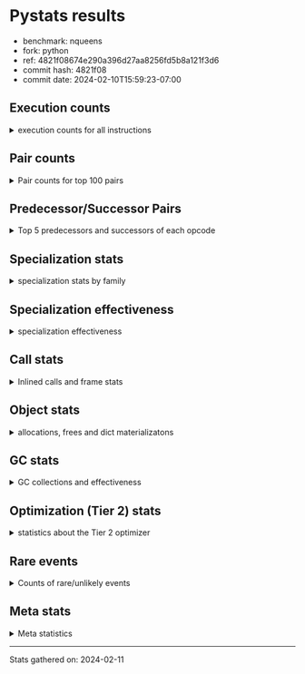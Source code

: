
# Pystats results

- benchmark: nqueens
- fork: python
- ref: 4821f08674e290a396d27aa8256fd5b8a121f3d6
- commit hash: 4821f08
- commit date: 2024-02-10T15:59:23-07:00

## Execution counts

<details>
<summary> execution counts for all instructions </summary>

|Name | Count | Self | Cumulative | Miss ratio | 
|---|---:|---:|---:|---:|
| POP_TOP | 138,195,280 | 12.6% | 12.6% |  |
| RESUME_CHECK | 125,630,500 | 11.5% | 24.1% | 0.0% |
| INTERPRETER_EXIT | 119,179,380 | 10.9% | 35.0% |  |
| ENTER_EXECUTOR | 118,824,280 | 10.9% | 45.9% |  |
| YIELD_VALUE | 112,389,760 | 10.3% | 56.1% |  |
| LOAD_FAST | 79,109,640 | 7.2% | 63.4% |  |
| LOAD_FAST_LOAD_FAST | 32,259,960 | 2.9% | 66.3% |  |
| LOAD_GLOBAL_BUILTIN | 20,031,740 | 1.8% | 68.2% |  |
| LOAD_CONST | 19,696,560 | 1.8% | 70.0% |  |
| STORE_FAST | 19,694,800 | 1.8% | 71.8% |  |
| FOR_ITER_RANGE | 13,580,240 | 1.2% | 73.0% |  |
| LOAD_DEREF | 13,256,640 | 1.2% | 74.2% |  |
| BINARY_SUBSCR_TUPLE_INT | 13,241,520 | 1.2% | 75.4% |  |
| GET_ITER | 13,241,200 | 1.2% | 76.6% |  |
| RETURN_CONST | 13,240,960 | 1.2% | 77.8% |  |
| RETURN_GENERATOR | 13,240,800 | 1.2% | 79.0% |  |
| COPY_FREE_VARS | 13,240,560 | 1.2% | 80.3% |  |
| CALL_PY_EXACT_ARGS | 13,240,540 | 1.2% | 81.5% |  |
| MAKE_FUNCTION | 13,240,480 | 1.2% | 82.7% |  |
| BUILD_TUPLE | 13,240,480 | 1.2% | 83.9% |  |
| SET_FUNCTION_ATTRIBUTE | 13,240,480 | 1.2% | 85.1% |  |
| SWAP | 12,903,840 | 1.2% | 86.3% |  |
| BINARY_SUBSCR_LIST_INT | 12,903,600 | 1.2% | 87.5% |  |
| POP_JUMP_IF_FALSE | 12,903,280 | 1.2% | 88.6% |  |
| FOR_ITER_LIST | 12,902,920 | 1.2% | 89.8% |  |
| UNARY_NEGATIVE | 12,902,080 | 1.2% | 91.0% |  |
| CALL_BUILTIN_CLASS | 6,791,060 | 0.6% | 91.6% |  |
| COMPARE_OP_INT | 6,790,080 | 0.6% | 92.2% |  |
| CALL_LEN | 6,789,380 | 0.6% | 92.9% |  |
| JUMP_FORWARD | 6,465,760 | 0.6% | 93.4% |  |
| JUMP_BACKWARD | 6,453,400 | 0.6% | 94.0% |  |
| BINARY_SUBSCR | 6,453,320 | 0.6% | 94.6% |  |
| STORE_SUBSCR | 6,452,920 | 0.6% | 95.2% |  |
| BINARY_OP_ADD_INT | 6,452,900 | 0.6% | 95.8% |  |
| COPY | 6,452,800 | 0.6% | 96.4% |  |
| BINARY_SLICE | 6,452,400 | 0.6% | 97.0% |  |
| STORE_SUBSCR_LIST_INT | 6,452,380 | 0.6% | 97.6% |  |
| STORE_DEREF | 6,451,360 | 0.6% | 98.2% |  |
| FOR_ITER_GEN | 6,451,340 | 0.6% | 98.8% |  |
| CALL_TUPLE_1 | 6,451,300 | 0.6% | 99.3% |  |
| TO_BOOL_INT | 6,451,160 | 0.6% | 99.9% |  |
| BINARY_OP_SUBTRACT_INT | 339,840 | 0.0% | 100.0% |  |
| POP_JUMP_IF_TRUE | 338,080 | 0.0% | 100.0% |  |
| CALL | 1,420 | 0.0% | 100.0% |  |
| BINARY_OP | 1,080 | 0.0% | 100.0% |  |
| LOAD_GLOBAL | 840 | 0.0% | 100.0% |  |
| STORE_SLICE | 600 | 0.0% | 100.0% |  |
| PUSH_NULL | 480 | 0.0% | 100.0% |  |
| LOAD_GLOBAL_MODULE | 400 | 0.0% | 100.0% |  |
| MAKE_CELL | 320 | 0.0% | 100.0% |  |
| RESUME | 300 | 0.0% | 100.0% | 20.0% |
| FOR_ITER | 280 | 0.0% | 100.0% |  |
| END_FOR | 160 | 0.0% | 100.0% |  |
| BUILD_SLICE | 160 | 0.0% | 100.0% |  |
| COMPARE_OP | 160 | 0.0% | 100.0% |  |
| POP_JUMP_IF_NOT_NONE | 160 | 0.0% | 100.0% |  |
| CALL_PY_WITH_DEFAULTS | 140 | 0.0% | 100.0% |  |
| LOAD_ATTR_MODULE | 120 | 0.0% | 100.0% |  |
| NOP | 80 | 0.0% | 100.0% |  |
| RETURN_VALUE | 80 | 0.0% | 100.0% |  |
| TO_BOOL | 80 | 0.0% | 100.0% |  |
| CALL_FUNCTION_EX | 80 | 0.0% | 100.0% |  |
| LOAD_ATTR | 80 | 0.0% | 100.0% |  |
| BINARY_OP_SUBTRACT_FLOAT | 60 | 0.0% | 100.0% |  |


</details>

## Pair counts

<details>
<summary> Pair counts for top 100 pairs </summary>

|Pair | Count | Self | Cumulative | 
|---|---:|---:|---:|
| RESUME_CHECK POP_TOP | 112,389,620 | 10.3% | 10.3% |
| CACHE RESUME_CHECK | 105,938,600 | 9.7% | 20.0% |
| YIELD_VALUE INTERPRETER_EXIT | 105,938,580 | 9.7% | 29.6% |
| POP_TOP ENTER_EXECUTOR | 105,922,480 | 9.7% | 39.3% |
| ENTER_EXECUTOR YIELD_VALUE | 92,682,240 | 8.5% | 47.8% |
| STORE_FAST LOAD_DEREF | 13,241,680 | 1.2% | 49.0% |
| LOAD_DEREF LOAD_FAST | 13,241,600 | 1.2% | 50.2% |
| LOAD_FAST BINARY_SUBSCR_TUPLE_INT | 13,241,440 | 1.2% | 51.4% |
| LOAD_GLOBAL_BUILTIN LOAD_FAST | 13,241,340 | 1.2% | 52.6% |
| RETURN_CONST INTERPRETER_EXIT | 13,240,800 | 1.2% | 53.8% |
| POP_TOP RESUME_CHECK | 13,240,680 | 1.2% | 55.1% |
| CACHE POP_TOP | 13,240,660 | 1.2% | 56.3% |
| MAKE_FUNCTION SET_FUNCTION_ATTRIBUTE | 13,240,480 | 1.2% | 57.5% |
| BUILD_TUPLE LOAD_CONST | 13,240,480 | 1.2% | 58.7% |
| COPY_FREE_VARS RETURN_GENERATOR | 13,240,480 | 1.2% | 59.9% |
| LOAD_CONST MAKE_FUNCTION | 13,240,480 | 1.2% | 61.1% |
| LOAD_FAST BUILD_TUPLE | 13,240,480 | 1.2% | 62.3% |
| SET_FUNCTION_ATTRIBUTE LOAD_FAST | 13,240,480 | 1.2% | 63.5% |
| CALL_PY_EXACT_ARGS COPY_FREE_VARS | 13,240,400 | 1.2% | 64.7% |
| RESUME_CHECK LOAD_FAST | 13,240,400 | 1.2% | 65.9% |
| GET_ITER CALL_PY_EXACT_ARGS | 13,240,320 | 1.2% | 67.2% |
| LOAD_FAST_LOAD_FAST BINARY_SUBSCR_LIST_INT | 12,902,760 | 1.2% | 68.3% |
| LOAD_FAST_LOAD_FAST UNARY_NEGATIVE | 12,902,080 | 1.2% | 69.5% |
| FOR_ITER_RANGE STORE_FAST | 6,790,720 | 0.6% | 70.1% |
| LOAD_GLOBAL_BUILTIN LOAD_GLOBAL_BUILTIN | 6,789,880 | 0.6% | 70.8% |
| BINARY_SUBSCR_TUPLE_INT LOAD_FAST | 6,789,800 | 0.6% | 71.4% |
| FOR_ITER_RANGE RETURN_CONST | 6,789,440 | 0.6% | 72.0% |
| ENTER_EXECUTOR FOR_ITER_RANGE | 6,789,360 | 0.6% | 72.6% |
| LOAD_FAST GET_ITER | 6,789,360 | 0.6% | 73.2% |
| RETURN_GENERATOR CALL_BUILTIN_CLASS | 6,789,320 | 0.6% | 73.9% |
| LOAD_FAST FOR_ITER_RANGE | 6,789,240 | 0.6% | 74.5% |
| CALL_BUILTIN_CLASS CALL_LEN | 6,789,200 | 0.6% | 75.1% |
| LOAD_FAST LOAD_CONST | 6,452,040 | 0.6% | 75.7% |
| COMPARE_OP_INT POP_JUMP_IF_FALSE | 6,452,020 | 0.6% | 76.3% |
| STORE_FAST LOAD_FAST_LOAD_FAST | 6,451,840 | 0.6% | 76.9% |
| STORE_SUBSCR_LIST_INT LOAD_FAST_LOAD_FAST | 6,451,800 | 0.6% | 77.5% |
| BINARY_SUBSCR_TUPLE_INT YIELD_VALUE | 6,451,720 | 0.6% | 78.1% |
| FOR_ITER_LIST STORE_FAST | 6,451,720 | 0.6% | 78.6% |
| LOAD_FAST_LOAD_FAST STORE_SUBSCR_LIST_INT | 6,451,560 | 0.6% | 79.2% |
| BINARY_OP_ADD_INT YIELD_VALUE | 6,451,460 | 0.6% | 79.8% |
| LOAD_FAST BINARY_OP_ADD_INT | 6,451,440 | 0.6% | 80.4% |
| BINARY_SLICE GET_ITER | 6,451,200 | 0.6% | 81.0% |
| LOAD_CONST LOAD_FAST | 6,451,200 | 0.6% | 81.6% |
| LOAD_FAST BINARY_SLICE | 6,451,200 | 0.6% | 82.2% |
| STORE_DEREF LOAD_FAST | 6,451,200 | 0.6% | 82.8% |
| SWAP COPY | 6,451,200 | 0.6% | 83.4% |
| FOR_ITER_LIST RETURN_CONST | 6,451,200 | 0.6% | 83.9% |
| JUMP_BACKWARD FOR_ITER_GEN | 6,451,180 | 0.6% | 84.5% |
| YIELD_VALUE STORE_DEREF | 6,451,180 | 0.6% | 85.1% |
| CALL_LEN SWAP | 6,451,180 | 0.6% | 85.7% |
| COPY COMPARE_OP_INT | 6,451,160 | 0.6% | 86.3% |
| LOAD_FAST FOR_ITER_LIST | 6,451,160 | 0.6% | 86.9% |
| LOAD_FAST LOAD_GLOBAL_BUILTIN | 6,451,160 | 0.6% | 87.5% |
| CALL_TUPLE_1 YIELD_VALUE | 6,451,160 | 0.6% | 88.1% |
| FOR_ITER_GEN RESUME_CHECK | 6,451,160 | 0.6% | 88.7% |
| TO_BOOL_INT POP_JUMP_IF_FALSE | 6,451,160 | 0.6% | 89.3% |
| RETURN_GENERATOR CALL_TUPLE_1 | 6,451,120 | 0.6% | 89.8% |
| ENTER_EXECUTOR FOR_ITER_LIST | 6,451,120 | 0.6% | 90.4% |
| LOAD_FAST TO_BOOL_INT | 6,451,120 | 0.6% | 91.0% |
| BINARY_SUBSCR LOAD_FAST_LOAD_FAST | 6,451,040 | 0.6% | 91.6% |
| POP_TOP POP_TOP | 6,451,040 | 0.6% | 92.2% |
| POP_TOP JUMP_FORWARD | 6,451,040 | 0.6% | 92.8% |
| UNARY_NEGATIVE BINARY_SUBSCR | 6,451,040 | 0.6% | 93.4% |
| UNARY_NEGATIVE STORE_SUBSCR | 6,451,040 | 0.6% | 94.0% |
| JUMP_FORWARD LOAD_FAST | 6,451,040 | 0.6% | 94.6% |
| SWAP LOAD_FAST_LOAD_FAST | 6,451,040 | 0.6% | 95.2% |
| BINARY_SUBSCR_LIST_INT STORE_FAST | 6,451,020 | 0.6% | 95.7% |
| BINARY_SUBSCR_LIST_INT SWAP | 6,451,020 | 0.6% | 96.3% |
| STORE_SUBSCR LOAD_GLOBAL_BUILTIN | 6,451,000 | 0.6% | 96.9% |
| ENTER_EXECUTOR LOAD_FAST_LOAD_FAST | 6,450,840 | 0.6% | 97.5% |
| ENTER_EXECUTOR ENTER_EXECUTOR | 6,450,720 | 0.6% | 98.1% |
| POP_JUMP_IF_FALSE ENTER_EXECUTOR | 6,450,700 | 0.6% | 98.7% |
| POP_TOP JUMP_BACKWARD | 6,129,360 | 0.6% | 99.2% |
| POP_JUMP_IF_FALSE POP_TOP | 6,113,120 | 0.6% | 99.8% |
| BINARY_OP_SUBTRACT_INT YIELD_VALUE | 338,340 | 0.0% | 99.8% |
| LOAD_FAST BINARY_OP_SUBTRACT_INT | 338,320 | 0.0% | 99.9% |
| POP_JUMP_IF_FALSE LOAD_GLOBAL_BUILTIN | 338,220 | 0.0% | 99.9% |
| COMPARE_OP_INT POP_JUMP_IF_TRUE | 338,060 | 0.0% | 99.9% |
| CALL_LEN COMPARE_OP_INT | 338,040 | 0.0% | 100.0% |
| POP_JUMP_IF_TRUE JUMP_BACKWARD | 323,360 | 0.0% | 100.0% |
| JUMP_FORWARD LOAD_DEREF | 14,720 | 0.0% | 100.0% |
| LOAD_DEREF YIELD_VALUE | 14,720 | 0.0% | 100.0% |
| POP_JUMP_IF_TRUE JUMP_FORWARD | 14,720 | 0.0% | 100.0% |
| BINARY_SUBSCR BINARY_SUBSCR | 1,800 | 0.0% | 100.0% |
| STORE_SUBSCR STORE_SUBSCR | 1,760 | 0.0% | 100.0% |
| BINARY_SUBSCR_LIST_INT LOAD_CONST | 1,560 | 0.0% | 100.0% |
| LOAD_CONST BINARY_OP_ADD_INT | 1,360 | 0.0% | 100.0% |
| LOAD_FAST_LOAD_FAST LOAD_CONST | 1,200 | 0.0% | 100.0% |
| JUMP_BACKWARD FOR_ITER_RANGE | 1,040 | 0.0% | 100.0% |
| COPY COPY | 800 | 0.0% | 100.0% |
| LOAD_CONST COMPARE_OP_INT | 800 | 0.0% | 100.0% |
| LOAD_FAST_LOAD_FAST COPY | 800 | 0.0% | 100.0% |
| POP_JUMP_IF_FALSE LOAD_FAST_LOAD_FAST | 800 | 0.0% | 100.0% |
| SWAP SWAP | 800 | 0.0% | 100.0% |
| BINARY_OP_SUBTRACT_INT SWAP | 780 | 0.0% | 100.0% |
| COPY BINARY_SUBSCR_LIST_INT | 760 | 0.0% | 100.0% |
| LOAD_CONST BINARY_OP_SUBTRACT_INT | 760 | 0.0% | 100.0% |
| SWAP STORE_SUBSCR_LIST_INT | 760 | 0.0% | 100.0% |
| LOAD_FAST CALL_BUILTIN_CLASS | 720 | 0.0% | 100.0% |
| LOAD_FAST_LOAD_FAST BINARY_OP_SUBTRACT_INT | 680 | 0.0% | 100.0% |


</details>

## Predecessor/Successor Pairs

<details>
<summary> Top 5 predecessors and successors of each opcode </summary>

### BINARY_SLICE

<details>
<summary> Successors and predecessors for BINARY_SLICE </summary>

|Predecessors | Count | Percentage | 
|---|---:|---:|
| LOAD_FAST | 6,451,200 | 100.0% |
| LOAD_CONST | 600 | 0.0% |
| BINARY_OP_ADD_INT | 580 | 0.0% |
| BINARY_OP | 20 | 0.0% |

|Successors | Count | Percentage | 
|---|---:|---:|
| GET_ITER | 6,451,200 | 100.0% |
| BINARY_OP | 600 | 0.0% |
| LOAD_FAST_LOAD_FAST | 600 | 0.0% |


</details>

### STORE_SLICE

<details>
<summary> Successors and predecessors for STORE_SLICE </summary>

|Predecessors | Count | Percentage | 
|---|---:|---:|
| LOAD_CONST | 600 | 100.0% |

|Successors | Count | Percentage | 
|---|---:|---:|
| LOAD_FAST_LOAD_FAST | 600 | 100.0% |


</details>

### CACHE

<details>
<summary> Successors and predecessors for CACHE </summary>

|Successors | Count | Percentage | 
|---|---:|---:|
| RESUME_CHECK | 105,938,600 | 88.9% |
| POP_TOP | 13,240,660 | 11.1% |
| RESUME | 120 | 0.0% |


</details>

### BINARY_SUBSCR

<details>
<summary> Successors and predecessors for BINARY_SUBSCR </summary>

|Predecessors | Count | Percentage | 
|---|---:|---:|
| UNARY_NEGATIVE | 6,451,040 | 100.0% |
| BINARY_SUBSCR | 1,800 | 0.0% |
| BUILD_SLICE | 160 | 0.0% |
| LOAD_FAST | 160 | 0.0% |
| LOAD_FAST_LOAD_FAST | 120 | 0.0% |

|Successors | Count | Percentage | 
|---|---:|---:|
| LOAD_FAST_LOAD_FAST | 6,451,040 | 100.0% |
| BINARY_SUBSCR | 1,800 | 0.0% |
| STORE_FAST | 180 | 0.0% |
| BINARY_SUBSCR_LIST_INT | 80 | 0.0% |
| BINARY_SUBSCR_TUPLE_INT | 80 | 0.0% |


</details>

### END_FOR

<details>
<summary> Successors and predecessors for END_FOR </summary>

|Predecessors | Count | Percentage | 
|---|---:|---:|
| RETURN_CONST | 160 | 100.0% |

|Successors | Count | Percentage | 
|---|---:|---:|
| POP_TOP | 160 | 100.0% |


</details>

### GET_ITER

<details>
<summary> Successors and predecessors for GET_ITER </summary>

|Predecessors | Count | Percentage | 
|---|---:|---:|
| LOAD_FAST | 6,789,360 | 51.3% |
| BINARY_SLICE | 6,451,200 | 48.7% |
| CALL_BUILTIN_CLASS | 460 | 0.0% |
| RETURN_GENERATOR | 160 | 0.0% |
| CALL | 20 | 0.0% |

|Successors | Count | Percentage | 
|---|---:|---:|
| CALL_PY_EXACT_ARGS | 13,240,320 | 100.0% |
| FOR_ITER_RANGE | 520 | 0.0% |
| CALL | 160 | 0.0% |
| FOR_ITER_GEN | 140 | 0.0% |
| FOR_ITER | 60 | 0.0% |


</details>

### INTERPRETER_EXIT

<details>
<summary> Successors and predecessors for INTERPRETER_EXIT </summary>

|Predecessors | Count | Percentage | 
|---|---:|---:|
| YIELD_VALUE | 105,938,580 | 88.9% |
| RETURN_CONST | 13,240,800 | 11.1% |


</details>

### MAKE_FUNCTION

<details>
<summary> Successors and predecessors for MAKE_FUNCTION </summary>

|Predecessors | Count | Percentage | 
|---|---:|---:|
| LOAD_CONST | 13,240,480 | 100.0% |

|Successors | Count | Percentage | 
|---|---:|---:|
| SET_FUNCTION_ATTRIBUTE | 13,240,480 | 100.0% |


</details>

### NOP

<details>
<summary> Successors and predecessors for NOP </summary>

|Predecessors | Count | Percentage | 
|---|---:|---:|
| POP_TOP | 80 | 100.0% |

|Successors | Count | Percentage | 
|---|---:|---:|
| LOAD_DEREF | 80 | 100.0% |


</details>

### POP_TOP

<details>
<summary> Successors and predecessors for POP_TOP </summary>

|Predecessors | Count | Percentage | 
|---|---:|---:|
| RESUME_CHECK | 112,389,620 | 81.3% |
| CACHE | 13,240,660 | 9.6% |
| POP_TOP | 6,451,040 | 4.7% |
| POP_JUMP_IF_FALSE | 6,113,120 | 4.4% |
| CALL | 260 | 0.0% |

|Successors | Count | Percentage | 
|---|---:|---:|
| ENTER_EXECUTOR | 105,922,480 | 76.6% |
| RESUME_CHECK | 13,240,680 | 9.6% |
| POP_TOP | 6,451,040 | 4.7% |
| JUMP_FORWARD | 6,451,040 | 4.7% |
| JUMP_BACKWARD | 6,129,360 | 4.4% |


</details>

### PUSH_NULL

<details>
<summary> Successors and predecessors for PUSH_NULL </summary>

|Predecessors | Count | Percentage | 
|---|---:|---:|
| LOAD_FAST | 320 | 66.7% |
| LOAD_DEREF | 80 | 16.7% |
| LOAD_ATTR_MODULE | 60 | 12.5% |
| LOAD_ATTR | 20 | 4.2% |

|Successors | Count | Percentage | 
|---|---:|---:|
| CALL | 400 | 83.3% |
| LOAD_FAST | 80 | 16.7% |


</details>

### RETURN_GENERATOR

<details>
<summary> Successors and predecessors for RETURN_GENERATOR </summary>

|Predecessors | Count | Percentage | 
|---|---:|---:|
| COPY_FREE_VARS | 13,240,480 | 100.0% |
| MAKE_CELL | 320 | 0.0% |

|Successors | Count | Percentage | 
|---|---:|---:|
| CALL_BUILTIN_CLASS | 6,789,320 | 51.3% |
| CALL_TUPLE_1 | 6,451,120 | 48.7% |
| CALL | 200 | 0.0% |
| GET_ITER | 160 | 0.0% |


</details>

### RETURN_VALUE

<details>
<summary> Successors and predecessors for RETURN_VALUE </summary>

|Predecessors | Count | Percentage | 
|---|---:|---:|
| LOAD_FAST | 80 | 100.0% |

|Successors | Count | Percentage | 
|---|---:|---:|
| LOAD_GLOBAL | 40 | 50.0% |
| LOAD_GLOBAL_MODULE | 40 | 50.0% |


</details>

### STORE_SUBSCR

<details>
<summary> Successors and predecessors for STORE_SUBSCR </summary>

|Predecessors | Count | Percentage | 
|---|---:|---:|
| UNARY_NEGATIVE | 6,451,040 | 100.0% |
| STORE_SUBSCR | 1,760 | 0.0% |
| LOAD_FAST_LOAD_FAST | 80 | 0.0% |
| SWAP | 40 | 0.0% |

|Successors | Count | Percentage | 
|---|---:|---:|
| LOAD_GLOBAL_BUILTIN | 6,451,000 | 100.0% |
| STORE_SUBSCR | 1,760 | 0.0% |
| STORE_SUBSCR_LIST_INT | 60 | 0.0% |
| LOAD_FAST_LOAD_FAST | 40 | 0.0% |
| LOAD_GLOBAL | 40 | 0.0% |


</details>

### TO_BOOL

<details>
<summary> Successors and predecessors for TO_BOOL </summary>

|Predecessors | Count | Percentage | 
|---|---:|---:|
| LOAD_FAST | 80 | 100.0% |

|Successors | Count | Percentage | 
|---|---:|---:|
| POP_JUMP_IF_FALSE | 40 | 50.0% |
| TO_BOOL_INT | 40 | 50.0% |


</details>

### UNARY_NEGATIVE

<details>
<summary> Successors and predecessors for UNARY_NEGATIVE </summary>

|Predecessors | Count | Percentage | 
|---|---:|---:|
| LOAD_FAST_LOAD_FAST | 12,902,080 | 100.0% |

|Successors | Count | Percentage | 
|---|---:|---:|
| BINARY_SUBSCR | 6,451,040 | 50.0% |
| STORE_SUBSCR | 6,451,040 | 50.0% |


</details>

### BINARY_OP

<details>
<summary> Successors and predecessors for BINARY_OP </summary>

|Predecessors | Count | Percentage | 
|---|---:|---:|
| BINARY_SLICE | 600 | 55.6% |
| LOAD_CONST | 200 | 18.5% |
| LOAD_FAST | 120 | 11.1% |
| BINARY_OP | 80 | 7.4% |
| LOAD_FAST_LOAD_FAST | 80 | 7.4% |

|Successors | Count | Percentage | 
|---|---:|---:|
| LOAD_FAST_LOAD_FAST | 620 | 57.4% |
| BINARY_OP_ADD_INT | 100 | 9.3% |
| BINARY_OP | 80 | 7.4% |
| BINARY_OP_SUBTRACT_INT | 80 | 7.4% |
| LOAD_CONST | 40 | 3.7% |


</details>

### BUILD_SLICE

<details>
<summary> Successors and predecessors for BUILD_SLICE </summary>

|Predecessors | Count | Percentage | 
|---|---:|---:|
| LOAD_CONST | 160 | 100.0% |

|Successors | Count | Percentage | 
|---|---:|---:|
| BINARY_SUBSCR | 160 | 100.0% |


</details>

### BUILD_TUPLE

<details>
<summary> Successors and predecessors for BUILD_TUPLE </summary>

|Predecessors | Count | Percentage | 
|---|---:|---:|
| LOAD_FAST | 13,240,480 | 100.0% |

|Successors | Count | Percentage | 
|---|---:|---:|
| LOAD_CONST | 13,240,480 | 100.0% |


</details>

### CALL

<details>
<summary> Successors and predecessors for CALL </summary>

|Predecessors | Count | Percentage | 
|---|---:|---:|
| PUSH_NULL | 400 | 28.2% |
| LOAD_FAST | 280 | 19.7% |
| RETURN_GENERATOR | 200 | 14.1% |
| CALL | 200 | 14.1% |
| GET_ITER | 160 | 11.3% |

|Successors | Count | Percentage | 
|---|---:|---:|
| POP_TOP | 260 | 18.3% |
| CALL_BUILTIN_CLASS | 220 | 15.5% |
| CALL | 200 | 14.1% |
| STORE_FAST | 160 | 11.3% |
| CALL_PY_EXACT_ARGS | 100 | 7.0% |


</details>

### CALL_FUNCTION_EX

<details>
<summary> Successors and predecessors for CALL_FUNCTION_EX </summary>

|Predecessors | Count | Percentage | 
|---|---:|---:|
| LOAD_FAST | 80 | 100.0% |

|Successors | Count | Percentage | 
|---|---:|---:|
| COPY_FREE_VARS | 80 | 100.0% |


</details>

### COMPARE_OP

<details>
<summary> Successors and predecessors for COMPARE_OP </summary>

|Predecessors | Count | Percentage | 
|---|---:|---:|
| LOAD_CONST | 80 | 50.0% |
| COPY | 40 | 25.0% |
| CALL | 20 | 12.5% |
| CALL_LEN | 20 | 12.5% |

|Successors | Count | Percentage | 
|---|---:|---:|
| COMPARE_OP_INT | 80 | 50.0% |
| POP_JUMP_IF_FALSE | 60 | 37.5% |
| POP_JUMP_IF_TRUE | 20 | 12.5% |


</details>

### COPY

<details>
<summary> Successors and predecessors for COPY </summary>

|Predecessors | Count | Percentage | 
|---|---:|---:|
| SWAP | 6,451,200 | 100.0% |
| COPY | 800 | 0.0% |
| LOAD_FAST_LOAD_FAST | 800 | 0.0% |

|Successors | Count | Percentage | 
|---|---:|---:|
| COMPARE_OP_INT | 6,451,160 | 100.0% |
| COPY | 800 | 0.0% |
| BINARY_SUBSCR_LIST_INT | 760 | 0.0% |
| BINARY_SUBSCR | 40 | 0.0% |
| COMPARE_OP | 40 | 0.0% |


</details>

### COPY_FREE_VARS

<details>
<summary> Successors and predecessors for COPY_FREE_VARS </summary>

|Predecessors | Count | Percentage | 
|---|---:|---:|
| CALL_PY_EXACT_ARGS | 13,240,400 | 100.0% |
| CALL | 80 | 0.0% |
| CALL_FUNCTION_EX | 80 | 0.0% |

|Successors | Count | Percentage | 
|---|---:|---:|
| RETURN_GENERATOR | 13,240,480 | 100.0% |
| RESUME_CHECK | 60 | 0.0% |
| RESUME | 20 | 0.0% |


</details>

### ENTER_EXECUTOR

<details>
<summary> Successors and predecessors for ENTER_EXECUTOR </summary>

|Predecessors | Count | Percentage | 
|---|---:|---:|
| POP_TOP | 105,922,480 | 89.1% |
| ENTER_EXECUTOR | 6,450,720 | 5.4% |
| POP_JUMP_IF_FALSE | 6,450,700 | 5.4% |
| STORE_SUBSCR_LIST_INT | 260 | 0.0% |
| JUMP_BACKWARD | 120 | 0.0% |

|Successors | Count | Percentage | 
|---|---:|---:|
| YIELD_VALUE | 92,682,240 | 78.0% |
| FOR_ITER_RANGE | 6,789,360 | 5.7% |
| FOR_ITER_LIST | 6,451,120 | 5.4% |
| LOAD_FAST_LOAD_FAST | 6,450,840 | 5.4% |
| ENTER_EXECUTOR | 6,450,720 | 5.4% |


</details>

### FOR_ITER

<details>
<summary> Successors and predecessors for FOR_ITER </summary>

|Predecessors | Count | Percentage | 
|---|---:|---:|
| JUMP_BACKWARD | 140 | 50.0% |
| LOAD_FAST | 80 | 28.6% |
| GET_ITER | 60 | 21.4% |

|Successors | Count | Percentage | 
|---|---:|---:|
| STORE_FAST | 120 | 42.9% |
| FOR_ITER_RANGE | 80 | 28.6% |
| FOR_ITER_LIST | 40 | 14.3% |
| STORE_DEREF | 20 | 7.1% |
| FOR_ITER_GEN | 20 | 7.1% |


</details>

### JUMP_BACKWARD

<details>
<summary> Successors and predecessors for JUMP_BACKWARD </summary>

|Predecessors | Count | Percentage | 
|---|---:|---:|
| POP_TOP | 6,129,360 | 95.0% |
| POP_JUMP_IF_TRUE | 323,360 | 5.0% |
| POP_JUMP_IF_FALSE | 340 | 0.0% |
| STORE_SUBSCR_LIST_INT | 320 | 0.0% |
| STORE_SUBSCR | 20 | 0.0% |

|Successors | Count | Percentage | 
|---|---:|---:|
| FOR_ITER_GEN | 6,451,180 | 100.0% |
| FOR_ITER_RANGE | 1,040 | 0.0% |
| FOR_ITER_LIST | 600 | 0.0% |
| LOAD_GLOBAL_BUILTIN | 300 | 0.0% |
| FOR_ITER | 140 | 0.0% |


</details>

### JUMP_FORWARD

<details>
<summary> Successors and predecessors for JUMP_FORWARD </summary>

|Predecessors | Count | Percentage | 
|---|---:|---:|
| POP_TOP | 6,451,040 | 99.8% |
| POP_JUMP_IF_TRUE | 14,720 | 0.2% |

|Successors | Count | Percentage | 
|---|---:|---:|
| LOAD_FAST | 6,451,040 | 99.8% |
| LOAD_DEREF | 14,720 | 0.2% |


</details>

### LOAD_ATTR

<details>
<summary> Successors and predecessors for LOAD_ATTR </summary>

|Predecessors | Count | Percentage | 
|---|---:|---:|
| LOAD_GLOBAL | 40 | 50.0% |
| LOAD_GLOBAL_MODULE | 40 | 50.0% |

|Successors | Count | Percentage | 
|---|---:|---:|
| LOAD_ATTR_MODULE | 40 | 50.0% |
| PUSH_NULL | 20 | 25.0% |
| STORE_FAST | 20 | 25.0% |


</details>

### LOAD_CONST

<details>
<summary> Successors and predecessors for LOAD_CONST </summary>

|Predecessors | Count | Percentage | 
|---|---:|---:|
| BUILD_TUPLE | 13,240,480 | 67.2% |
| LOAD_FAST | 6,452,040 | 32.8% |
| BINARY_SUBSCR_LIST_INT | 1,560 | 0.0% |
| LOAD_FAST_LOAD_FAST | 1,200 | 0.0% |
| BINARY_OP_ADD_INT | 580 | 0.0% |

|Successors | Count | Percentage | 
|---|---:|---:|
| MAKE_FUNCTION | 13,240,480 | 67.2% |
| LOAD_FAST | 6,451,200 | 32.8% |
| BINARY_OP_ADD_INT | 1,360 | 0.0% |
| COMPARE_OP_INT | 800 | 0.0% |
| BINARY_OP_SUBTRACT_INT | 760 | 0.0% |


</details>

### LOAD_DEREF

<details>
<summary> Successors and predecessors for LOAD_DEREF </summary>

|Predecessors | Count | Percentage | 
|---|---:|---:|
| STORE_FAST | 13,241,680 | 99.9% |
| JUMP_FORWARD | 14,720 | 0.1% |
| LOAD_GLOBAL_BUILTIN | 140 | 0.0% |
| NOP | 80 | 0.0% |
| LOAD_GLOBAL | 20 | 0.0% |

|Successors | Count | Percentage | 
|---|---:|---:|
| LOAD_FAST | 13,241,600 | 99.9% |
| YIELD_VALUE | 14,720 | 0.1% |
| CALL_LEN | 120 | 0.0% |
| PUSH_NULL | 80 | 0.0% |
| STORE_FAST | 80 | 0.0% |


</details>

### LOAD_FAST

<details>
<summary> Successors and predecessors for LOAD_FAST </summary>

|Predecessors | Count | Percentage | 
|---|---:|---:|
| LOAD_DEREF | 13,241,600 | 16.7% |
| LOAD_GLOBAL_BUILTIN | 13,241,340 | 16.7% |
| SET_FUNCTION_ATTRIBUTE | 13,240,480 | 16.7% |
| RESUME_CHECK | 13,240,400 | 16.7% |
| BINARY_SUBSCR_TUPLE_INT | 6,789,800 | 8.6% |

|Successors | Count | Percentage | 
|---|---:|---:|
| BINARY_SUBSCR_TUPLE_INT | 13,241,440 | 16.7% |
| BUILD_TUPLE | 13,240,480 | 16.7% |
| GET_ITER | 6,789,360 | 8.6% |
| FOR_ITER_RANGE | 6,789,240 | 8.6% |
| LOAD_CONST | 6,452,040 | 8.2% |


</details>

### LOAD_FAST_LOAD_FAST

<details>
<summary> Successors and predecessors for LOAD_FAST_LOAD_FAST </summary>

|Predecessors | Count | Percentage | 
|---|---:|---:|
| STORE_FAST | 6,451,840 | 20.0% |
| STORE_SUBSCR_LIST_INT | 6,451,800 | 20.0% |
| BINARY_SUBSCR | 6,451,040 | 20.0% |
| SWAP | 6,451,040 | 20.0% |
| ENTER_EXECUTOR | 6,450,840 | 20.0% |

|Successors | Count | Percentage | 
|---|---:|---:|
| BINARY_SUBSCR_LIST_INT | 12,902,760 | 40.0% |
| UNARY_NEGATIVE | 12,902,080 | 40.0% |
| STORE_SUBSCR_LIST_INT | 6,451,560 | 20.0% |
| LOAD_CONST | 1,200 | 0.0% |
| COPY | 800 | 0.0% |


</details>

### LOAD_GLOBAL

<details>
<summary> Successors and predecessors for LOAD_GLOBAL </summary>

|Predecessors | Count | Percentage | 
|---|---:|---:|
| STORE_FAST | 160 | 19.0% |
| LOAD_GLOBAL | 120 | 14.3% |
| LOAD_GLOBAL_BUILTIN | 120 | 14.3% |
| POP_JUMP_IF_FALSE | 100 | 11.9% |
| RESUME | 80 | 9.5% |

|Successors | Count | Percentage | 
|---|---:|---:|
| LOAD_GLOBAL_BUILTIN | 340 | 40.5% |
| LOAD_FAST | 220 | 26.2% |
| LOAD_GLOBAL | 120 | 14.3% |
| LOAD_GLOBAL_MODULE | 80 | 9.5% |
| LOAD_ATTR | 40 | 4.8% |


</details>

### MAKE_CELL

<details>
<summary> Successors and predecessors for MAKE_CELL </summary>

|Predecessors | Count | Percentage | 
|---|---:|---:|
| CALL_PY_EXACT_ARGS | 140 | 43.8% |
| CALL_PY_WITH_DEFAULTS | 140 | 43.8% |
| CALL | 40 | 12.5% |

|Successors | Count | Percentage | 
|---|---:|---:|
| RETURN_GENERATOR | 320 | 100.0% |


</details>

### POP_JUMP_IF_FALSE

<details>
<summary> Successors and predecessors for POP_JUMP_IF_FALSE </summary>

|Predecessors | Count | Percentage | 
|---|---:|---:|
| COMPARE_OP_INT | 6,452,020 | 50.0% |
| TO_BOOL_INT | 6,451,160 | 50.0% |
| COMPARE_OP | 60 | 0.0% |
| TO_BOOL | 40 | 0.0% |

|Successors | Count | Percentage | 
|---|---:|---:|
| ENTER_EXECUTOR | 6,450,700 | 50.0% |
| POP_TOP | 6,113,120 | 47.4% |
| LOAD_GLOBAL_BUILTIN | 338,220 | 2.6% |
| LOAD_FAST_LOAD_FAST | 800 | 0.0% |
| JUMP_BACKWARD | 340 | 0.0% |


</details>

### POP_JUMP_IF_NOT_NONE

<details>
<summary> Successors and predecessors for POP_JUMP_IF_NOT_NONE </summary>

|Predecessors | Count | Percentage | 
|---|---:|---:|
| LOAD_FAST | 160 | 100.0% |

|Successors | Count | Percentage | 
|---|---:|---:|
| LOAD_FAST | 160 | 100.0% |


</details>

### POP_JUMP_IF_TRUE

<details>
<summary> Successors and predecessors for POP_JUMP_IF_TRUE </summary>

|Predecessors | Count | Percentage | 
|---|---:|---:|
| COMPARE_OP_INT | 338,060 | 100.0% |
| COMPARE_OP | 20 | 0.0% |

|Successors | Count | Percentage | 
|---|---:|---:|
| JUMP_BACKWARD | 323,360 | 95.6% |
| JUMP_FORWARD | 14,720 | 4.4% |


</details>

### RETURN_CONST

<details>
<summary> Successors and predecessors for RETURN_CONST </summary>

|Predecessors | Count | Percentage | 
|---|---:|---:|
| FOR_ITER_RANGE | 6,789,440 | 51.3% |
| FOR_ITER_LIST | 6,451,200 | 48.7% |
| POP_TOP | 320 | 0.0% |

|Successors | Count | Percentage | 
|---|---:|---:|
| INTERPRETER_EXIT | 13,240,800 | 100.0% |
| END_FOR | 160 | 0.0% |


</details>

### SET_FUNCTION_ATTRIBUTE

<details>
<summary> Successors and predecessors for SET_FUNCTION_ATTRIBUTE </summary>

|Predecessors | Count | Percentage | 
|---|---:|---:|
| MAKE_FUNCTION | 13,240,480 | 100.0% |

|Successors | Count | Percentage | 
|---|---:|---:|
| LOAD_FAST | 13,240,480 | 100.0% |


</details>

### STORE_DEREF

<details>
<summary> Successors and predecessors for STORE_DEREF </summary>

|Predecessors | Count | Percentage | 
|---|---:|---:|
| YIELD_VALUE | 6,451,180 | 100.0% |
| CALL_TUPLE_1 | 140 | 0.0% |
| CALL | 20 | 0.0% |
| FOR_ITER | 20 | 0.0% |

|Successors | Count | Percentage | 
|---|---:|---:|
| LOAD_FAST | 6,451,200 | 100.0% |
| LOAD_GLOBAL_BUILTIN | 120 | 0.0% |
| LOAD_GLOBAL | 40 | 0.0% |


</details>

### STORE_FAST

<details>
<summary> Successors and predecessors for STORE_FAST </summary>

|Predecessors | Count | Percentage | 
|---|---:|---:|
| FOR_ITER_RANGE | 6,790,720 | 34.5% |
| FOR_ITER_LIST | 6,451,720 | 32.8% |
| BINARY_SUBSCR_LIST_INT | 6,451,020 | 32.8% |
| CALL_BUILTIN_CLASS | 340 | 0.0% |
| BINARY_SUBSCR | 180 | 0.0% |

|Successors | Count | Percentage | 
|---|---:|---:|
| LOAD_DEREF | 13,241,680 | 67.2% |
| LOAD_FAST_LOAD_FAST | 6,451,840 | 32.8% |
| LOAD_FAST | 640 | 0.0% |
| LOAD_GLOBAL_BUILTIN | 360 | 0.0% |
| LOAD_GLOBAL | 160 | 0.0% |


</details>

### SWAP

<details>
<summary> Successors and predecessors for SWAP </summary>

|Predecessors | Count | Percentage | 
|---|---:|---:|
| CALL_LEN | 6,451,180 | 50.0% |
| BINARY_SUBSCR_LIST_INT | 6,451,020 | 50.0% |
| SWAP | 800 | 0.0% |
| BINARY_OP_SUBTRACT_INT | 780 | 0.0% |
| BINARY_SUBSCR | 20 | 0.0% |

|Successors | Count | Percentage | 
|---|---:|---:|
| COPY | 6,451,200 | 50.0% |
| LOAD_FAST_LOAD_FAST | 6,451,040 | 50.0% |
| SWAP | 800 | 0.0% |
| STORE_SUBSCR_LIST_INT | 760 | 0.0% |
| STORE_SUBSCR | 40 | 0.0% |


</details>

### YIELD_VALUE

<details>
<summary> Successors and predecessors for YIELD_VALUE </summary>

|Predecessors | Count | Percentage | 
|---|---:|---:|
| ENTER_EXECUTOR | 92,682,240 | 82.5% |
| BINARY_SUBSCR_TUPLE_INT | 6,451,720 | 5.7% |
| BINARY_OP_ADD_INT | 6,451,460 | 5.7% |
| CALL_TUPLE_1 | 6,451,160 | 5.7% |
| BINARY_OP_SUBTRACT_INT | 338,340 | 0.3% |

|Successors | Count | Percentage | 
|---|---:|---:|
| INTERPRETER_EXIT | 105,938,580 | 94.3% |
| STORE_DEREF | 6,451,180 | 5.7% |


</details>

### RESUME

<details>
<summary> Successors and predecessors for RESUME </summary>

|Predecessors | Count | Percentage | 
|---|---:|---:|
| CACHE | 120 | 40.0% |
| POP_TOP | 120 | 40.0% |
| FOR_ITER_GEN | 40 | 13.3% |
| COPY_FREE_VARS | 20 | 6.7% |

|Successors | Count | Percentage | 
|---|---:|---:|
| POP_TOP | 140 | 46.7% |
| LOAD_FAST | 80 | 26.7% |
| LOAD_GLOBAL | 80 | 26.7% |


</details>

### BINARY_OP_ADD_INT

<details>
<summary> Successors and predecessors for BINARY_OP_ADD_INT </summary>

|Predecessors | Count | Percentage | 
|---|---:|---:|
| LOAD_FAST | 6,451,440 | 100.0% |
| LOAD_CONST | 1,360 | 0.0% |
| BINARY_OP | 100 | 0.0% |

|Successors | Count | Percentage | 
|---|---:|---:|
| YIELD_VALUE | 6,451,460 | 100.0% |
| BINARY_SLICE | 580 | 0.0% |
| LOAD_CONST | 580 | 0.0% |
| LOAD_FAST | 140 | 0.0% |
| CALL_BUILTIN_CLASS | 120 | 0.0% |


</details>

### BINARY_OP_SUBTRACT_FLOAT

<details>
<summary> Successors and predecessors for BINARY_OP_SUBTRACT_FLOAT </summary>

|Predecessors | Count | Percentage | 
|---|---:|---:|
| LOAD_FAST | 40 | 66.7% |
| BINARY_OP | 20 | 33.3% |

|Successors | Count | Percentage | 
|---|---:|---:|
| STORE_FAST | 60 | 100.0% |


</details>

### BINARY_OP_SUBTRACT_INT

<details>
<summary> Successors and predecessors for BINARY_OP_SUBTRACT_INT </summary>

|Predecessors | Count | Percentage | 
|---|---:|---:|
| LOAD_FAST | 338,320 | 99.6% |
| LOAD_CONST | 760 | 0.2% |
| LOAD_FAST_LOAD_FAST | 680 | 0.2% |
| BINARY_OP | 80 | 0.0% |

|Successors | Count | Percentage | 
|---|---:|---:|
| YIELD_VALUE | 338,340 | 99.6% |
| SWAP | 780 | 0.2% |
| LOAD_FAST_LOAD_FAST | 580 | 0.2% |
| LOAD_CONST | 140 | 0.0% |


</details>

### BINARY_SUBSCR_LIST_INT

<details>
<summary> Successors and predecessors for BINARY_SUBSCR_LIST_INT </summary>

|Predecessors | Count | Percentage | 
|---|---:|---:|
| LOAD_FAST_LOAD_FAST | 12,902,760 | 100.0% |
| COPY | 760 | 0.0% |
| BINARY_SUBSCR | 80 | 0.0% |

|Successors | Count | Percentage | 
|---|---:|---:|
| STORE_FAST | 6,451,020 | 50.0% |
| SWAP | 6,451,020 | 50.0% |
| LOAD_CONST | 1,560 | 0.0% |


</details>

### BINARY_SUBSCR_TUPLE_INT

<details>
<summary> Successors and predecessors for BINARY_SUBSCR_TUPLE_INT </summary>

|Predecessors | Count | Percentage | 
|---|---:|---:|
| LOAD_FAST | 13,241,440 | 100.0% |
| BINARY_SUBSCR | 80 | 0.0% |

|Successors | Count | Percentage | 
|---|---:|---:|
| LOAD_FAST | 6,789,800 | 51.3% |
| YIELD_VALUE | 6,451,720 | 48.7% |


</details>

### CALL_BUILTIN_CLASS

<details>
<summary> Successors and predecessors for CALL_BUILTIN_CLASS </summary>

|Predecessors | Count | Percentage | 
|---|---:|---:|
| RETURN_GENERATOR | 6,789,320 | 100.0% |
| LOAD_FAST | 720 | 0.0% |
| CALL_BUILTIN_CLASS | 680 | 0.0% |
| CALL | 220 | 0.0% |
| BINARY_OP_ADD_INT | 120 | 0.0% |

|Successors | Count | Percentage | 
|---|---:|---:|
| CALL_LEN | 6,789,200 | 100.0% |
| CALL_BUILTIN_CLASS | 680 | 0.0% |
| GET_ITER | 460 | 0.0% |
| STORE_FAST | 340 | 0.0% |
| POP_TOP | 140 | 0.0% |


</details>

### CALL_LEN

<details>
<summary> Successors and predecessors for CALL_LEN </summary>

|Predecessors | Count | Percentage | 
|---|---:|---:|
| CALL_BUILTIN_CLASS | 6,789,200 | 100.0% |
| LOAD_DEREF | 120 | 0.0% |
| CALL | 60 | 0.0% |

|Successors | Count | Percentage | 
|---|---:|---:|
| SWAP | 6,451,180 | 95.0% |
| COMPARE_OP_INT | 338,040 | 5.0% |
| STORE_FAST | 140 | 0.0% |
| COMPARE_OP | 20 | 0.0% |


</details>

### CALL_PY_EXACT_ARGS

<details>
<summary> Successors and predecessors for CALL_PY_EXACT_ARGS </summary>

|Predecessors | Count | Percentage | 
|---|---:|---:|
| GET_ITER | 13,240,320 | 100.0% |
| LOAD_FAST | 120 | 0.0% |
| CALL | 100 | 0.0% |

|Successors | Count | Percentage | 
|---|---:|---:|
| COPY_FREE_VARS | 13,240,400 | 100.0% |
| MAKE_CELL | 140 | 0.0% |


</details>

### CALL_PY_WITH_DEFAULTS

<details>
<summary> Successors and predecessors for CALL_PY_WITH_DEFAULTS </summary>

|Predecessors | Count | Percentage | 
|---|---:|---:|
| LOAD_FAST | 120 | 85.7% |
| CALL | 20 | 14.3% |

|Successors | Count | Percentage | 
|---|---:|---:|
| MAKE_CELL | 140 | 100.0% |


</details>

### CALL_TUPLE_1

<details>
<summary> Successors and predecessors for CALL_TUPLE_1 </summary>

|Predecessors | Count | Percentage | 
|---|---:|---:|
| RETURN_GENERATOR | 6,451,120 | 100.0% |
| LOAD_FAST | 120 | 0.0% |
| CALL | 60 | 0.0% |

|Successors | Count | Percentage | 
|---|---:|---:|
| YIELD_VALUE | 6,451,160 | 100.0% |
| STORE_DEREF | 140 | 0.0% |


</details>

### COMPARE_OP_INT

<details>
<summary> Successors and predecessors for COMPARE_OP_INT </summary>

|Predecessors | Count | Percentage | 
|---|---:|---:|
| COPY | 6,451,160 | 95.0% |
| CALL_LEN | 338,040 | 5.0% |
| LOAD_CONST | 800 | 0.0% |
| COMPARE_OP | 80 | 0.0% |

|Successors | Count | Percentage | 
|---|---:|---:|
| POP_JUMP_IF_FALSE | 6,452,020 | 95.0% |
| POP_JUMP_IF_TRUE | 338,060 | 5.0% |


</details>

### FOR_ITER_GEN

<details>
<summary> Successors and predecessors for FOR_ITER_GEN </summary>

|Predecessors | Count | Percentage | 
|---|---:|---:|
| JUMP_BACKWARD | 6,451,180 | 100.0% |
| GET_ITER | 140 | 0.0% |
| FOR_ITER | 20 | 0.0% |

|Successors | Count | Percentage | 
|---|---:|---:|
| RESUME_CHECK | 6,451,160 | 100.0% |
| POP_TOP | 140 | 0.0% |
| RESUME | 40 | 0.0% |


</details>

### FOR_ITER_LIST

<details>
<summary> Successors and predecessors for FOR_ITER_LIST </summary>

|Predecessors | Count | Percentage | 
|---|---:|---:|
| LOAD_FAST | 6,451,160 | 50.0% |
| ENTER_EXECUTOR | 6,451,120 | 50.0% |
| JUMP_BACKWARD | 600 | 0.0% |
| FOR_ITER | 40 | 0.0% |

|Successors | Count | Percentage | 
|---|---:|---:|
| STORE_FAST | 6,451,720 | 50.0% |
| RETURN_CONST | 6,451,200 | 50.0% |


</details>

### FOR_ITER_RANGE

<details>
<summary> Successors and predecessors for FOR_ITER_RANGE </summary>

|Predecessors | Count | Percentage | 
|---|---:|---:|
| ENTER_EXECUTOR | 6,789,360 | 50.0% |
| LOAD_FAST | 6,789,240 | 50.0% |
| JUMP_BACKWARD | 1,040 | 0.0% |
| GET_ITER | 520 | 0.0% |
| FOR_ITER | 80 | 0.0% |

|Successors | Count | Percentage | 
|---|---:|---:|
| STORE_FAST | 6,790,720 | 50.0% |
| RETURN_CONST | 6,789,440 | 50.0% |
| LOAD_FAST | 80 | 0.0% |


</details>

### LOAD_ATTR_MODULE

<details>
<summary> Successors and predecessors for LOAD_ATTR_MODULE </summary>

|Predecessors | Count | Percentage | 
|---|---:|---:|
| LOAD_GLOBAL_MODULE | 80 | 66.7% |
| LOAD_ATTR | 40 | 33.3% |

|Successors | Count | Percentage | 
|---|---:|---:|
| PUSH_NULL | 60 | 50.0% |
| STORE_FAST | 60 | 50.0% |


</details>

### LOAD_GLOBAL_BUILTIN

<details>
<summary> Successors and predecessors for LOAD_GLOBAL_BUILTIN </summary>

|Predecessors | Count | Percentage | 
|---|---:|---:|
| LOAD_GLOBAL_BUILTIN | 6,789,880 | 33.9% |
| LOAD_FAST | 6,451,160 | 32.2% |
| STORE_SUBSCR | 6,451,000 | 32.2% |
| POP_JUMP_IF_FALSE | 338,220 | 1.7% |
| STORE_FAST | 360 | 0.0% |

|Successors | Count | Percentage | 
|---|---:|---:|
| LOAD_FAST | 13,241,340 | 66.1% |
| LOAD_GLOBAL_BUILTIN | 6,789,880 | 33.9% |
| LOAD_DEREF | 140 | 0.0% |
| LOAD_FAST_LOAD_FAST | 140 | 0.0% |
| LOAD_GLOBAL | 120 | 0.0% |


</details>

### LOAD_GLOBAL_MODULE

<details>
<summary> Successors and predecessors for LOAD_GLOBAL_MODULE </summary>

|Predecessors | Count | Percentage | 
|---|---:|---:|
| STORE_FAST | 120 | 30.0% |
| LOAD_GLOBAL_BUILTIN | 120 | 30.0% |
| LOAD_GLOBAL | 80 | 20.0% |
| RETURN_VALUE | 40 | 10.0% |
| RESUME_CHECK | 40 | 10.0% |

|Successors | Count | Percentage | 
|---|---:|---:|
| LOAD_FAST | 280 | 70.0% |
| LOAD_ATTR_MODULE | 80 | 20.0% |
| LOAD_ATTR | 40 | 10.0% |


</details>

### RESUME_CHECK

<details>
<summary> Successors and predecessors for RESUME_CHECK </summary>

|Predecessors | Count | Percentage | 
|---|---:|---:|
| CACHE | 105,938,600 | 84.3% |
| POP_TOP | 13,240,680 | 10.5% |
| FOR_ITER_GEN | 6,451,160 | 5.1% |
| COPY_FREE_VARS | 60 | 0.0% |

|Successors | Count | Percentage | 
|---|---:|---:|
| POP_TOP | 112,389,620 | 89.5% |
| LOAD_FAST | 13,240,400 | 10.5% |
| LOAD_GLOBAL_BUILTIN | 360 | 0.0% |
| LOAD_GLOBAL | 80 | 0.0% |
| LOAD_GLOBAL_MODULE | 40 | 0.0% |


</details>

### STORE_SUBSCR_LIST_INT

<details>
<summary> Successors and predecessors for STORE_SUBSCR_LIST_INT </summary>

|Predecessors | Count | Percentage | 
|---|---:|---:|
| LOAD_FAST_LOAD_FAST | 6,451,560 | 100.0% |
| SWAP | 760 | 0.0% |
| STORE_SUBSCR | 60 | 0.0% |

|Successors | Count | Percentage | 
|---|---:|---:|
| LOAD_FAST_LOAD_FAST | 6,451,800 | 100.0% |
| JUMP_BACKWARD | 320 | 0.0% |
| ENTER_EXECUTOR | 260 | 0.0% |


</details>

### TO_BOOL_INT

<details>
<summary> Successors and predecessors for TO_BOOL_INT </summary>

|Predecessors | Count | Percentage | 
|---|---:|---:|
| LOAD_FAST | 6,451,120 | 100.0% |
| TO_BOOL | 40 | 0.0% |

|Successors | Count | Percentage | 
|---|---:|---:|
| POP_JUMP_IF_FALSE | 6,451,160 | 100.0% |


</details>


</details>

## Specialization stats

<details>
<summary> specialization stats by family </summary>

### BINARY_OP

<details>
<summary> specialization stats for BINARY_OP family </summary>

|Kind | Count | Ratio | 
|---|---:|---:|
|     deferred | 800 | 0.0% |
|          hit | 6,792,800 | 100.0% |

| | Count | Ratio | 
|---|---:|---:|
| Success | 200 | 71.4% |
| Failure | 80 | 28.6% |

|Failure kind | Count | Ratio | 
|---|---:|---:|
| add other | 80 | 100.0% |


</details>

### BINARY_SLICE

<details>
<summary> specialization stats for BINARY_SLICE family </summary>


</details>

### BINARY_SUBSCR

<details>
<summary> specialization stats for BINARY_SUBSCR family </summary>

|Kind | Count | Ratio | 
|---|---:|---:|
|     deferred | 6,451,360 | 19.8% |
|          hit | 26,145,120 | 80.2% |

| | Count | Ratio | 
|---|---:|---:|
| Success | 160 | 8.2% |
| Failure | 1,800 | 91.8% |

|Failure kind | Count | Ratio | 
|---|---:|---:|
| out of range | 1,760 | 97.8% |
| list slice | 40 | 2.2% |


</details>

### CALL

<details>
<summary> specialization stats for CALL family </summary>

|Kind | Count | Ratio | 
|---|---:|---:|
|     deferred | 860 | 0.0% |
|          hit | 33,272,420 | 100.0% |

| | Count | Ratio | 
|---|---:|---:|
| Success | 460 | 82.1% |
| Failure | 100 | 17.9% |

|Failure kind | Count | Ratio | 
|---|---:|---:|
| cfunc noargs | 60 | 60.0% |
| other | 40 | 40.0% |


</details>

### COMPARE_OP

<details>
<summary> specialization stats for COMPARE_OP family </summary>

|Kind | Count | Ratio | 
|---|---:|---:|
|     deferred | 80 | 0.0% |
|          hit | 6,790,080 | 100.0% |

| | Count | Ratio | 
|---|---:|---:|
| Success | 80 | 100.0% |
| Failure | 0 | 0.0% |


</details>

### FOR_ITER

<details>
<summary> specialization stats for FOR_ITER family </summary>

|Kind | Count | Ratio | 
|---|---:|---:|
|     deferred | 140 | 0.0% |
|          hit | 32,934,500 | 100.0% |

| | Count | Ratio | 
|---|---:|---:|
| Success | 140 | 100.0% |
| Failure | 0 | 0.0% |


</details>

### LOAD_ATTR

<details>
<summary> specialization stats for LOAD_ATTR family </summary>

|Kind | Count | Ratio | 
|---|---:|---:|
|     deferred | 40 | 20.0% |
|          hit | 120 | 60.0% |

| | Count | Ratio | 
|---|---:|---:|
| Success | 40 | 100.0% |
| Failure | 0 | 0.0% |


</details>

### LOAD_GLOBAL

<details>
<summary> specialization stats for LOAD_GLOBAL family </summary>

|Kind | Count | Ratio | 
|---|---:|---:|
|     deferred | 420 | 0.0% |
|          hit | 20,032,140 | 100.0% |

| | Count | Ratio | 
|---|---:|---:|
| Success | 420 | 100.0% |
| Failure | 0 | 0.0% |


</details>

### POP_JUMP_IF_FALSE

<details>
<summary> specialization stats for POP_JUMP_IF_FALSE family </summary>


</details>

### POP_JUMP_IF_NOT_NONE

<details>
<summary> specialization stats for POP_JUMP_IF_NOT_NONE family </summary>


</details>

### POP_JUMP_IF_TRUE

<details>
<summary> specialization stats for POP_JUMP_IF_TRUE family </summary>


</details>

### STORE_SLICE

<details>
<summary> specialization stats for STORE_SLICE family </summary>


</details>

### STORE_SUBSCR

<details>
<summary> specialization stats for STORE_SUBSCR family </summary>

|Kind | Count | Ratio | 
|---|---:|---:|
|     deferred | 6,451,100 | 50.0% |
|          hit | 6,452,380 | 50.0% |

| | Count | Ratio | 
|---|---:|---:|
| Success | 60 | 3.3% |
| Failure | 1,760 | 96.7% |

|Failure kind | Count | Ratio | 
|---|---:|---:|
| out of range | 1,760 | 100.0% |


</details>

### TO_BOOL

<details>
<summary> specialization stats for TO_BOOL family </summary>

|Kind | Count | Ratio | 
|---|---:|---:|
|     deferred | 40 | 0.0% |
|          hit | 6,451,160 | 100.0% |

| | Count | Ratio | 
|---|---:|---:|
| Success | 40 | 100.0% |
| Failure | 0 | 0.0% |


</details>


</details>

## Specialization effectiveness

<details>
<summary> specialization effectiveness </summary>

|Instructions | Count | Ratio | 
|---|---:|---:|
| Basic | 796,922,160 | 72.8% |
| Not specialized | 32,604,700 | 3.0% |
| Specialized hits | 264,501,160 | 24.2% |
| Specialized misses | 60 | 0.0% |

### Deferred by instruction

<details>
<summary> deferred by instruction </summary>

|Name | Count | Ratio | 
|---|---:|---:|
| BINARY_SUBSCR | 6,451,360 | 50.0% |
| STORE_SUBSCR | 6,451,100 | 50.0% |
| CALL | 860 | 0.0% |
| BINARY_OP | 800 | 0.0% |
| LOAD_GLOBAL | 420 | 0.0% |
| FOR_ITER | 140 | 0.0% |
| COMPARE_OP | 80 | 0.0% |
| TO_BOOL | 40 | 0.0% |
| LOAD_ATTR | 40 | 0.0% |
| BINARY_SLICE | 0 | 0.0% |


</details>

### Misses by instruction

<details>
<summary> misses by instruction </summary>

|Name | Count | Ratio | 
|---|---:|---:|
| RESUME | 60 | 50.0% |
| RESUME_CHECK | 60 | 50.0% |
| CACHE | 0 | 0.0% |
| END_FOR | 0 | 0.0% |
| GET_ITER | 0 | 0.0% |
| INTERPRETER_EXIT | 0 | 0.0% |
| MAKE_FUNCTION | 0 | 0.0% |
| NOP | 0 | 0.0% |
| POP_TOP | 0 | 0.0% |
| PUSH_NULL | 0 | 0.0% |


</details>


</details>

## Call stats

<details>
<summary> Inlined calls and frame stats </summary>

| | Count | Ratio | 
|---|---:|---:|
| Calls to PyEval_EvalDefault | 119,179,380 | 85.8% |
| Calls to Python functions inlined | 19,692,220 | 14.2% |
| Calls via PyEval_EvalFrame (total) | 119,179,380 | 85.8% |
| Calls via PyEval_EvalFrame (vector) | 160 | 0.0% |
| Calls via PyEval_EvalFrame (generator) | 119,179,220 | 85.8% |
| Calls via PyEval_EvalFrame (legacy) | 0 | 0.0% |
| Calls via PyEval_EvalFrame (function vectorcall) | 160 | 0.0% |
| Calls via PyEval_EvalFrame (build class) | 0 | 0.0% |
| Calls via PyEval_EvalFrame (slot) | 0 | 0.0% |
| Calls via PyEval_EvalFrame (function ex) | 80 | 0.0% |
| Calls via PyEval_EvalFrame (api) | 0 | 0.0% |
| Calls via PyEval_EvalFrame (method) | 0 | 0.0% |
| Frame objects created | 0 | 0.0% |
| Frames pushed | 13,240,680 | 9.5% |


</details>

## Object stats

<details>
<summary> allocations, frees and dict materializatons </summary>

| | Count | Ratio | 
|---|---:|---:|
| Allocations from freelist | 52,947,040 | 32.1% |
| Frees to freelist | 52,988,020 |  |
| Allocations | 111,961,220 | 67.9% |
| Allocations to 512 bytes | 105,640,700 | 64.1% |
| Allocations to 4 kbytes | 6,320,520 | 3.8% |
| Allocations over 4 kbytes | 0 | 0.0% |
| Frees | 111,923,241 |  |
| New values | 0 |  |
| Interpreter increfs | 453,441,440 | 80.5% |
| Interpreter decrefs | 598,370,540 | 82.1% |
| Increfs | 109,950,440 | 19.5% |
| Decrefs | 130,065,401 | 17.9% |
| Materialize dict (on request) | 0 |  |
| Materialize dict (new key) | 0 |  |
| Materialize dict (too big) | 0 |  |
| Materialize dict (str subclass) | 0 |  |
| Dematerialize dict | 0 |  |
| Method cache hits | 26 |  |
| Method cache misses | 14 |  |
| Method cache collisions | 34 |  |
| Method cache dunder hits | 12,902,540 |  |
| Method cache dunder misses | 20 |  |


</details>

## GC stats

<details>
<summary> GC collections and effectiveness </summary>

|Generation | Collections | Objects collected | Object visits | 
|---:|---:|---:|---:|
| 0 | 60 | 1,920 | 133,160 |
| 1 | 0 | 0 | 0 |
| 2 | 0 | 0 | 0 |


</details>

## Optimization (Tier 2) stats

<details>
<summary> statistics about the Tier 2 optimizer </summary>

| | Count | Ratio | 
|---|---:|---:|
| Optimization attempts | 3,620 |  |
| Traces created | 120 | 3.3% |
| Trace stack overflow | 0 | 0.0% |
| Trace stack underflow | 0 | 0.0% |
| Trace too long | 0 | 0.0% |
| Trace too short | 3,500 | 96.7% |
| Inner loop found | 20 | 0.6% |
| Recursive call | 0 | 0.0% |
| Low confidence | 0 | 0.0% |
| Traces executed | 118,824,280 |  |
| Uops executed | 2,245,923,400 | 18.90 |

### Trace length histogram

<details>
<summary> trace length histogram </summary>

|Range | Count | Ratio | 
|---|---:|---:|
| <= 1 | 0 | 0.0% |
| <= 2 | 0 | 0.0% |
| <= 4 | 0 | 0.0% |
| <= 8 | 0 | 0.0% |
| <= 16 | 0 | 0.0% |
| <= 32 | 80 | 66.7% |
| <= 64 | 0 | 0.0% |
| <= 128 | 20 | 16.7% |
| <= 256 | 20 | 16.7% |


</details>

### Optimized trace length histogram

<details>
<summary> optimized trace length histogram </summary>

|Range | Count | Ratio | 
|---|---:|---:|
| <= 1 | 0 | 0.0% |
| <= 2 | 0 | 0.0% |
| <= 4 | 0 | 0.0% |
| <= 8 | 0 | 0.0% |
| <= 16 | 80 | 66.7% |
| <= 32 | 0 | 0.0% |
| <= 64 | 0 | 0.0% |
| <= 128 | 40 | 33.3% |


</details>

### Trace run length histogram

<details>
<summary> trace run length histogram </summary>

|Range | Count | Ratio | 
|---|---:|---:|
| <= 1 | 0 | 0.0% |
| <= 2 | 6,451,120 | 5.4% |
| <= 4 | 6,789,200 | 5.7% |
| <= 8 | 0 | 0.0% |
| <= 16 | 92,682,240 | 78.0% |
| <= 32 | 3,225,500 | 2.7% |
| <= 64 | 0 | 0.0% |
| <= 128 | 8,601,040 | 7.2% |
| <= 256 | 1,021,420 | 0.9% |
| <= 512 | 53,760 | 0.0% |


</details>

### Uop execution stats

<details>
<summary> uop execution stats </summary>

|Name | Count | Self | Cumulative | Miss ratio | 
|---|---:|---:|---:|---:|
| _SET_IP | 372,688,240 | 16.6% | 16.6% |  |
| LOAD_FAST | 338,726,120 | 15.1% | 31.7% |  |
| _CHECK_VALIDITY | 243,600,400 | 10.8% | 42.5% |  |
| STORE_FAST | 110,217,440 | 4.9% | 47.4% |  |
| _EXIT_TRACE | 99,132,960 | 4.4% | 51.8% | 100.0% |
| _GUARD_BOTH_INT | 98,312,680 | 4.4% | 56.2% |  |
| LOAD_DEREF | 92,682,240 | 4.1% | 60.3% |  |
| BINARY_SUBSCR_TUPLE_INT | 92,682,240 | 4.1% | 64.5% |  |
| _LOAD_CONST_INLINE_BORROW | 79,407,840 | 3.5% | 68.0% |  |
| _GUARD_NOT_EXHAUSTED_RANGE | 71,848,960 | 3.2% | 71.2% | 9.4% |
| _ITER_CHECK_RANGE | 71,848,960 | 3.2% | 74.4% |  |
| _BINARY_OP_ADD_INT | 67,326,840 | 3.0% | 77.4% |  |
| _ITER_NEXT_RANGE | 65,059,600 | 2.9% | 80.3% |  |
| _GUARD_NOT_EXHAUSTED_LIST | 51,608,960 | 2.3% | 82.6% | 12.5% |
| _ITER_CHECK_LIST | 51,608,960 | 2.3% | 84.9% |  |
| _ITER_NEXT_LIST | 45,157,840 | 2.0% | 86.9% |  |
| COPY | 35,070,400 | 1.6% | 88.5% |  |
| SWAP | 35,070,400 | 1.6% | 90.0% |  |
| BINARY_SUBSCR_LIST_INT | 35,070,400 | 1.6% | 91.6% |  |
| _BINARY_OP_SUBTRACT_INT | 30,985,840 | 1.4% | 93.0% |  |
| STORE_SUBSCR_LIST_INT | 28,619,560 | 1.3% | 94.2% |  |
| BINARY_SLICE | 22,168,720 | 1.0% | 95.2% |  |
| _GUARD_IS_TRUE_POP | 17,535,200 | 0.8% | 96.0% | 36.8% |
| COMPARE_OP_INT | 17,535,200 | 0.8% | 96.8% |  |
| CALL_BUILTIN_CLASS | 12,901,440 | 0.6% | 97.4% |  |
| _LOAD_CONST_INLINE_BORROW_WITH_NULL | 12,901,440 | 0.6% | 97.9% |  |
| STORE_SLICE | 11,084,360 | 0.5% | 98.4% |  |
| _BINARY_OP | 11,084,360 | 0.5% | 98.9% |  |
| GET_ITER | 6,450,720 | 0.3% | 99.2% |  |
| _CHECK_GLOBALS | 6,450,720 | 0.3% | 99.5% |  |
| _CHECK_BUILTINS | 6,450,720 | 0.3% | 99.8% |  |
| _JUMP_TO_TOP | 4,633,640 | 0.2% | 100.0% |  |


</details>

### Unsupported opcodes

<details>
<summary> unsupported opcodes </summary>

|Opcode | Count | 
|---|---:|
| FOR_ITER_GEN | 3,500 |
| YIELD_VALUE | 80 |


</details>


</details>

## Rare events

<details>
<summary> Counts of rare/unlikely events </summary>

|Event | Count | 
|---|---:|
| set_class | 0 |
| set_bases | 0 |
| set_eval_frame_func | 0 |
| builtin_dict | 0 |
| func_modification | 0 |


</details>

## Meta stats

<details>
<summary> Meta statistics </summary>

| | Count | 
|---|---:|
| Number of data files | 20 |


</details>

---
Stats gathered on: 2024-02-11
